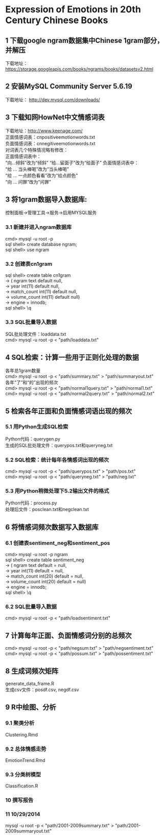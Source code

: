 ﻿# Expression of Emotions in 20th Century Chinese Books


## 1 下载google ngram数据集中Chinese 1gram部分，并解压   
下载地址：https://storage.googleapis.com/books/ngrams/books/datasetsv2.html       

## 2 安装MySQL Community Server 5.6.19    
下载地址： http://dev.mysql.com/downloads/      

## 3 下载知网HowNet中文情感词表    
下载地址：http://www.keenage.com/            
正面情感词表：cnpositiveemotionwords.txt              
负面情感词表：cnnegitiveemotionwords.txt      
对词表几个特殊情况略有修改：   
正面情感词表中：                   
“向...倾斜”改为“倾斜”
“给...留面子”改为“给面子”
负面情感词表中：         
“给 ... 当头棒喝”改为“当头棒喝”          
“给 ... 一点颜色看看”改为“给点颜色”           
“向 ... 问罪”改为“问罪”             

## 3 将1gram数据导入数据库:    
控制面板->管理工具->服务->启用MYSQL服务


### 3.1 新建并进入ngram数据库    
cmd> mysql -u root -p    
sql shell> create database ngram;      
sql shell> use ngram     

### 3.2 创建表cn1gram     
sql shell> create table cn1gram    
        -> ( ngram text default null,              
        ->   year int(11) default null,              
        ->   match_count int(11) default null,             
        ->   volume_count int(11) default null)                
        -> engine = innodb;            
sql shell> \q           

### 3.3 SQL批量导入数据    
SQL批处理文件：loaddata.txt         
cmd> mysql -u root -p < "path/loaddata.txt"    

## 4 SQL检索：计算一些用于正则化处理的数据    
各年总1gram数量           
cmd> mysql -u root -p < "path/summary.txt" > "path/summaryout.txt"             
各年“了”和“的”出现的频次             
cmd> mysql -u root -p < "path/normal1query.txt" > "path/normal1.txt"             
cmd> mysql -u root -p < "path/normal2query.txt" > "path/normal2.txt"   

## 5 检索各年正面和负面情感词语出现的频次

### 5.1 用Python生成SQL检索    
Python代码：querygen.py             
生成的SQL批处理文件：querypos.txt和queryneg.txt

### 5.2 SQL检索：统计每年各情感词出现的频次    
cmd> mysql -u root -p < "path/querypos.txt" > "path/pos.txt"   
cmd> mysql -u root -p < "path/queryneg.txt" > "path/neg.txt"   

### 5.3 用Python稍微处理下5.2输出文件的格式     
Python代码：process.py                  
处理后文件：posclean.txt和negclean.txt

## 6 将情感词频次数据写入数据库

### 6.1 创建表sentiment_neg和sentiment_pos
cmd> mysql -u root -p ngram                       
sql shell> create table sentiment_neg                    
        -> ( ngram text default = null,                   
	->   year int(11) default = null,                   
	->   match_count int(20) default = null,                   
	->   volume_count int(20) default = null)                  
	-> engine = innodb;                  
sql shell> \q                     

### 6.2 SQL批量导入数据
cmd> mysql -u root -p < "path/loadsentiment.txt"

## 7 计算每年正面、负面情感词分别的总频次
cmd> mysql -u root -p < "path/negsum.txt" > "path/negsentiment.txt"                   
cmd> mysql -u root -p < "path/possum.txt" > "path/possentiment.txt"

## 8 生成词频次矩阵
generate_data_frame.R          
生成csv文件：posdf.csv, negdf.csv     

## 9 R中绘图、分析
### 9.1 聚类分析      
Clustering.Rmd      
### 9.2 总体情感走势    
EmotionTrend.Rmd       
### 9.3 分类树模型
Classification.R     

### 10 撰写报告

### 11 10/29/2014
mysql -u root -p < "path/2001-2009summary.txt" > "path/2001-2009summaryout.txt"   

